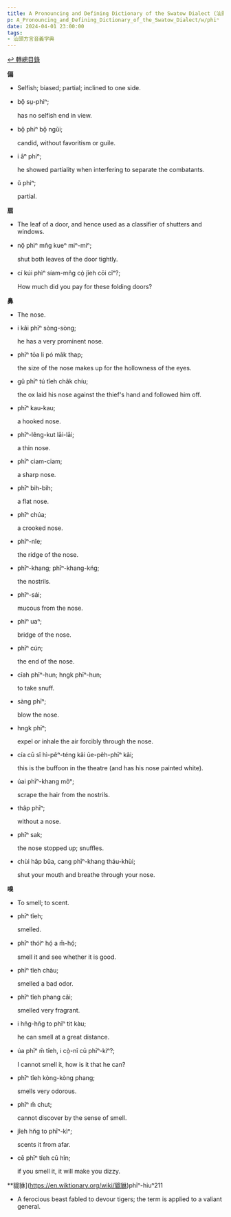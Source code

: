 ```yaml
---
title: A Pronouncing and Defining Dictionary of the Swatow Dialect (汕頭方言音義字典) / phiⁿ
p: A_Pronouncing_and_Defining_Dictionary_of_the_Swatow_Dialect/w/phiⁿ
date: 2024-04-01 23:00:00
tags: 
- 汕頭方言音義字典
---
```


[↩️ 轉總目錄](/A_Pronouncing_and_Defining_Dictionary_of_the_Swatow_Dialect)


**偏**
- Selfish; biased; partial; inclined to one side.

- bô̤ sṳ-phiⁿ;

  has no selfish end in view.

- bô̤ phiⁿ bô̤ ngŭi;

  candid, without favoritism or guile.

- i âⁿ phiⁿ;

  he showed partiality when interfering to separate the combatants.

- ŭ phiⁿ;

  partial. 

**扇**
- The leaf of a door, and hence used as a classifier of shutters and windows.

- nŏ̤  phìⁿ mn̂g kueⁿ miⁿ-miⁿ;

  shut both leaves of the door tightly.

- cí kúi phìⁿ síam-mn̂g cò̤ jîeh cōi cîⁿ?;

  How much did you pay for these folding doors?

**鼻**
- The nose.

- i kâi phīⁿ sòng-sòng;

  he has a very prominent nose.

- phīⁿ tōa li pó mâk thap;

  the size of the nose makes up for the hollowness of the eyes.

- gû phīⁿ tú tîeh châk chíu;

  the ox laid his nose against the thief's hand and followed him off.

- phīⁿ kau-kau;

  a hooked nose.

- phīⁿ-lêng-kut lāi-lāi;

  a thin nose.

- phīⁿ ciam-ciam;

  a sharp nose.

- phīⁿ bih-bih;

  a flat nose.

- phīⁿ chúa;

  a crooked nose.

- phīⁿ-nîe;

  the ridge of the nose.

- phīⁿ-khang; phīⁿ-khang-kńg;

  the nostrils.

- phīⁿ-sái;

  mucous from the nose.

- phīⁿ uaⁿ;

  bridge of the nose.

- phīⁿ cún;

  the end of the nose.

- cîah phīⁿ-hun; hngk phīⁿ-hun;

  to take snuff.

- sàng phīⁿ;

  blow the nose.

- hngk phīⁿ;

  expel or inhale the air forcibly through the nose.

- cía cū sǐ hì-pêⁿ-téng kâi ūe-pêh-phīⁿ kâi;

  this is the buffoon in the theatre (and has his nose painted white).

- úai phīⁿ-khang môⁿ;

  scrape the hair from the nostrils.

- thâp phīⁿ;

  without a nose.

- phīⁿ sak;

  the nose stopped up; snuffles.

- chùi hâp bûa, cang phīⁿ-khang tháu-khùi;

  shut your mouth and breathe through your nose.

**嗅**
- To smell; to scent.

- phīⁿ tîeh;

  smelled.

- phīⁿ thóiⁿ hó̤ a m̄-hó̤;

  smell it and see whether it is good.

- phīⁿ tîeh chàu;

  smelled a bad odor.

- phīⁿ tîeh phang cǎi;

  smelled very fragrant.

- i hn̆g-hn̆g to phīⁿ tit kàu;

  he can smell at a great distance.

- úa phīⁿ m̄ tîeh, i cò̤-nî cū phīⁿ-kìⁿ?;

  I cannot smell it, how is it that he can?

- phīⁿ tîeh kòng-kòng phang;

  smells very odorous.

- phīⁿ m̄ chut;

  cannot discover by the sense of smell.

- jîeh hn̆g to phīⁿ-kìⁿ;

  scents it from afar.

- cē phīⁿ tîeh cū hîn;

  if you smell it, it will make you dizzy.

**貔貅](https://en.wiktionary.org/wiki/貔貅)phīⁿ-hiuⁿ211
- A ferocious beast fabled to devour tigers; the term is applied to a valiant general.